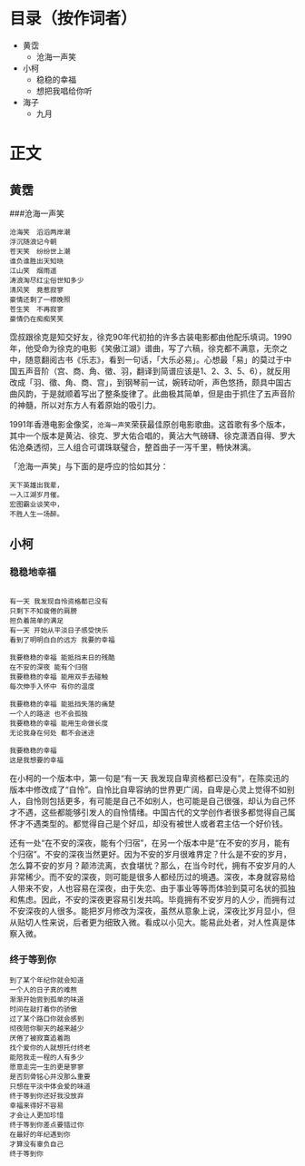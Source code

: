 # 目录（按作词者）

* 黄霑
    * 沧海一声笑 
* 小柯
    * 稳稳的幸福
    * 想把我唱给你听
* 海子
    * 九月

# 正文

## 黄霑

###沧海一声笑

```
沧海笑　滔滔两岸潮
浮沉随浪记今朝
苍天笑　纷纷世上潮
谁负谁胜出天知晓
江山笑　烟雨遥
涛浪淘尽红尘俗世知多少
清风笑　竟惹寂寥
豪情还剩了一襟晚照
苍生笑　不再寂寥
豪情仍在痴痴笑笑
```



霑叔跟徐克是知交好友，徐克90年代初拍的许多古装电影都由他配乐填词。1990年，他受命为徐克的电影《笑傲江湖》谱曲，写了六稿，徐克都不满意，无奈之中，随意翻阅古书《乐志》，看到一句话，「大乐必易」。心想最「易」的莫过于中国五声音阶（宫、商、角、徵、羽，翻译到简谱应该是1、2、3、5、6），就反用改成「羽、徵、角、商、宫」，到钢琴前一试，婉转动听，声色悠扬，颇具中国古曲风韵，于是就顺着写出了整条旋律了。此曲极其简单，但是由于抓住了五声音阶的神髓，所以对东方人有着原始的吸引力。

1991年香港电影金像奖，`沧海一声笑`荣获最佳原创电影歌曲。这首歌有多个版本，其中一个版本是黄沾、徐克、罗大佑合唱的，黄沾大气磅礴、徐克潇洒自得、罗大佑沧桑透彻，三人组合可谓珠联璧合，整首曲子一泻千里，畅快淋漓。

「沧海一声笑」与下面的是呼应的恰如其分：

```
天下英雄出我辈， 
一入江湖岁月催。 
宏图霸业谈笑中， 
不胜人生一场醉。
```


## 小柯

### 稳稳地幸福


```

有一天 我发现自怜资格都已没有
只剩下不知疲倦的肩膀
担负着简单的满足
有一天 开始从平淡日子感受快乐
看到了明明白白的远方 我要的幸福

我要稳稳的幸福 能抵挡末日的残酷
在不安的深夜 能有个归宿
我要稳稳的幸福 能用双手去碰触
每次伸手入怀中 有你的温度

我要稳稳的幸福 能抵挡失落的痛楚
一个人的路途 也不会孤独
我要稳稳的幸福 能用生命做长度
无论我身在何处 都不会迷途

我要稳稳的幸福
这是我想要的幸福

```


在小柯的一个版本中，第一句是“有一天 我发现自卑资格都已没有”，在陈奕迅的版本中修改成了“自怜”。自怜比自卑容纳的世界更广阔，自卑是心灵上觉得不如别人，自怜则包括更多，有可能是自己不如别人，也可能是自己很强，却认为自己怀才不遇，这些都能够引发人的自怜情绪。中国古代的文学创作者很多都觉得自己属怀才不遇类型的。都觉得自己是个好瓜，却没有被世人或者君主估一个好价钱。

还有一处“在不安的深夜，能有个归宿”，在另一个版本中是“在不安的岁月，能有个归宿”。不安的深夜当然更好。因为不安的岁月很难界定？什么是不安的岁月，怎么算不安的岁月？颠沛流离，衣食堪忧？那么，在当今时代，拥有不安岁月的人非常稀少。而不安的深夜，则可能是很多人都经历过的境遇。深夜，本身就容易给人带来不安，人也容易在深夜，由于失恋、由于事业等等而体验到莫可名状的孤独和焦虑。因此，不安的深夜更容易引发共鸣。毕竟拥有不安岁月的人少，而拥有过不安深夜的人很多。能把岁月修改为深夜，虽然从意象上说，深夜比岁月显小，但从贴切人性来说，后者更为细致入微。看成以小见大。能易此处者，对人性真是体察入微。

### 终于等到你

```
到了某个年纪你就会知道
一个人的日子真的难熬
渐渐开始尝到孤单的味道
时间在敲打着你的骄傲 
过了某个路口你就会感到
彻夜陪你聊天的越来越少
厌倦了被寂寞追着跑 
找个爱你的人就想托付终老 
能陪我走一程的人有多少
愿意走完一生的更是寥寥 
是否刻骨铭心并没那么重要 
只想在平淡中体会爱的味道 
终于等到你还好我没放弃 
幸福来得好不容易 
才会让人更加珍惜 
终于等到你差点要错过你 
在最好的年纪遇到你 
才算没有辜负自己 
终于等到你
```
